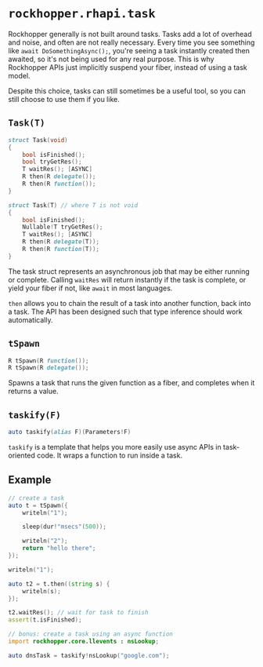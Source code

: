 # `rockhopper.rhapi.task`

Rockhopper generally is not built around tasks. Tasks add a lot of overhead and noise, and often are not really
necessary.
Every time you see something like `await DoSomethingAsync();`, you're seeing a task instantly created then awaited,
so it's not being used for any real purpose.
This is why Rockhopper APIs just implicitly suspend your fiber, instead of using a task model.

Despite this choice, tasks can still sometimes be a useful tool, so you can still choose to use them if you like.

## `Task(T)`

```d
struct Task(void)
{
	bool isFinished();
	bool tryGetRes();
	T waitRes(); [ASYNC]
	R then(R delegate());
	R then(R function());
}

struct Task(T) // where T is not void
{
	bool isFinished();
	Nullable!T tryGetRes();
	T waitRes(); [ASYNC]
	R then(R delegate(T));
	R then(R function(T));
}
```

The task struct represents an asynchronous job that may be either running or complete.
Calling `waitRes` will return instantly if the task is complete, or yield your fiber if not,
like `await` in most languages.

`then` allows you to chain the result of a task into another function, back into a task.
The API has been designed such that type inference should work automatically.

## `tSpawn`

```d
R tSpawn(R function());
R tSpawn(R delegate());
```

Spawns a task that runs the given function as a fiber, and completes when it returns a value.

## `taskify(F)`

```d
auto taskify(alias F)(Parameters!F)
```

`taskify` is a template that helps you more easily use async APIs in task-oriented code.
It wraps a function to run inside a task.

## Example

```d
// create a task
auto t = tSpawn({
	writeln("1");

	sleep(dur!"msecs"(500));

	writeln("2");
	return "hello there";
});

writeln("1");

auto t2 = t.then((string s) {
	writeln(s);
});

t2.waitRes(); // wait for task to finish
assert(t.isFinished);

// bonus: create a task using an async function
import rockhopper.core.llevents : nsLookup;

auto dnsTask = taskify!nsLookup("google.com");
```
